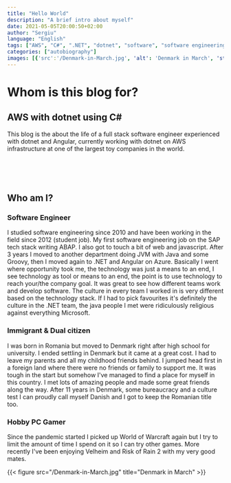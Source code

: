 ```yaml
---
title: "Hello World"
description: "A brief intro about myself"
date: 2021-05-05T20:00:50+02:00
author: "Sergiu"
language: "English"
tags: ["AWS", "C#", ".NET", "dotnet", "software", "software engineering"]
categories: ["autobiography"]
images: [{'src':'/Denmark-in-March.jpg', 'alt': 'Denmark in March', 'stretch': 'horizontal'}]
---
```



# Whom is this blog for?
 
## AWS with dotnet using C#
This blog is the about the life of a full stack software engineer experienced with dotnet and Angular, currently working with dotnet on AWS infrastructure at one of the largest toy companies in the world. 
 
<br/>
<br/>
<br/>

## Who am I?
### Software Engineer
I studied software engineering since 2010 and have been working in the field since 2012 (student job). My first software engineering job on the SAP tech stack writing ABAP. I also got to touch a bit of web and javascript. After 3 years I moved to another department doing JVM with Java and some Groovy, then I moved again to .NET and Angular on Azure. Basically I went where opportunity took me, the technology was just a means to an end, I see technology as tool or means to an end, the point is to use technology to reach your/the company goal. It was great to see how different teams work and develop software. The culture in every team I worked in is very different based on the technology stack. If I had to pick favourites it's definitely the culture in the .NET team, the java people I met were ridiculously religious against everything Microsoft. 
### Immigrant & Dual citizen
I was born in Romania but moved to Denmark right after high school for university. I ended settling in Denmark but it came at a great cost. I had to leave my parents and all my childhood friends behind. I jumped head first in a foreign land where there were no friends or family to support me. It was tough in the start but somehow I've managed to find a place for myself in this country. I met lots of amazing people and made some great friends along the way. After 11 years in Denmark, some bureaucracy and a culture test I can proudly call myself Danish and I got to keep the Romanian title too.    
### Hobby PC Gamer
Since the pandemic started I picked up World of Warcraft again but I try to limit the amount of time I spend on it so I can try other games. More recently I've been enjoying Velheim and Risk of Rain 2 with my very good mates.
  


{{< figure src="/Denmark-in-March.jpg" title="Denmark in March" >}}
